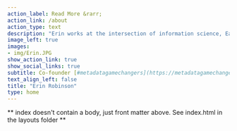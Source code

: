 ```yaml
---
action_label: Read More &rarr;
action_link: /about
action_type: text
description: "Erin works at the intersection of information science, Earth science and community management."
image_left: true
images:
- img/Erin.JPG
show_action_link: true
show_social_links: true
subtitle: Co-founder [#metadatagamechangers](https://metadatagamechangers.com/) | Ph.D. Student [University of Colorado, Information Science](https://www.colorado.edu/cmci/infoscience)
text_align_left: false
title: "Erin Robinson"
type: home
---
```


** index doesn't contain a body, just front matter above.
See index.html in the layouts folder **
